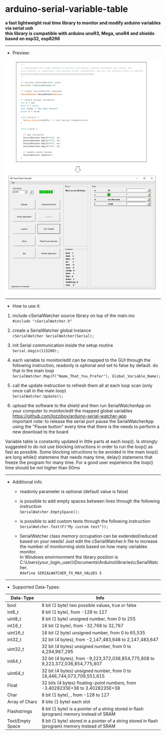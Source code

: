 # arduino-serial-variable-table
**a fast lightweight real time library to monitor and modify arduino variables via serial usb  
this library is compatible with arduino unoR3, Mega, unoR4 and shields based on esp32, esp8266**
      
___
* Preview:  

![Example](https://github.com/lozziboy/arduino-serial-variable-table/blob/main/docs/image.PNG)  

___
* How to use it:

 1. include cSerialWatcher source library on top of the main.ino  
     `#include "cSerialWatcher.h"`
      
 2. create a SerialWatcher global instance  
     `cSerialWatcher SerialWatcher(Serial);`

 3. init Serial communication inside the setup routine  
     `Serial.begin(115200);`
     
 4. each variable to monitor/edit can be mapped to the GUI through the following instruction, readonly is optional and set to false by default. do that in the main loop  
	   `SerialWatcher.Map(F("Name_That_You_Prefer"), Global_Variable_Name);`
       
 5. call the update instruction to refresh them all at each loop scan (only once call in the main loop)  
	   `SerialWatcher.Update();`

 6. upload the software to the shield and then run SerialWatcherApp on your computer to monitor/edit the mapped global variables  
    https://github.com/lozziboy/arduino-serial-watcher-app    
    important note: to release the serial port pause the SerialWatcherApp using the "Pause button" every time that there is the needs to perform a new download to the board
    
Variable table is constantly updated in little parts at each loop().
Is strongly suggested to do not use blocking istructions in order to run the loop() as fast as possible.
Some blocking istructions to be avoided in the main loop() are long while() statemens that needs many time, delay() statemens that freeze the program for many time.
For a good user experience the loop() time should be not higher than 50ms
      
___
* Additional info
	   
   * readonly parameter is optional (default value is false)
	   
   * is possible to add empty spaces between lines through the following instruction  
        `SerialWatcher.EmptySpace();`

   * is possible to add custom texts through the following instruction  
        `SerialWatcher.Text(F("My custom text"));`

   * SerialWatcher class memory occupation can be exdended/reduced based on your needs!
      Just edit the cSerialWatcher.h file to increase the number of monitorning slots based on how many variables monitor.  
      In Windows envirmonment the library position is C:\Users\(your_login_user)\Documents\Arduino\libraries\cSerialWatcher.  
      `#define SERIALWATCHER_TX_MAX_VALUES 5`  
      
___
* Supported Data-Types:

Data-Type | Info
------------ | -------------
bool | 8 bit (1 byte) two possible values, true or false
int8_t | 8 bit (1 byte), from -128 to 127
uint8_t | 8 bit (1 byte) unsigned number, from 0 to 255          
int16_t | 16 bit (2 byte), from -32,768 to 32,767
uint16_t | 16 bit (2 byte) unsigned number, from 0 to 65,535
int32_t | 32 bit (4 bytes), from -2,147,483,648 to 2,147,483,647
uint32_t | 32 bit (4 bytes) unsigned number, from 0 to 4,294,967,295
int64_t | 32 bit (4 bytes), from -9,223,372,036,854,775,808 to 9,223,372,036,854,775,807
uint64_t | 32 bit (4 bytes) unsigned number, from 0 to 18,446,744,073,709,551,615
Float | 32 bits (4 bytes) floating-point numbers, from -3.4028235E+38 to 3.4028235E+38
Char  | 8 bit (1 byte), , from -128 to 127
Array of Chars | 8 bits (1 byte) each slot
Flashstrings | 8 bit (1 byte) is a pointer of a string stored in flash (program) memory instead of SRAM
Text/Empty Space | 8 bit (1 byte) stored in a pointer of a string stored in flash (program) memory instead of SRAM  
      

